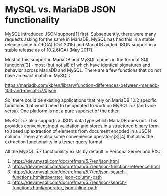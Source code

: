 # MySQL vs. MariaDB JSON functionality

MySQL introduced JSON support[1] first. Subsequently, there were many requests asking for the same in MariaDB.   MySQL has had this in a stable release since 5.7.9(GA) (Oct 2015) and MariaDB added JSON support in a stable release as of 10.2.6(GA) (May 2017).

Most of this support in MariaDB and MySQL comes in the form of SQL functions[2] - most (but not all) of which have identical signatures and behavior across MariaDB and MySQL.  There are a few functions that do not have an exact match in MySQL:

https://mariadb.com/kb/en/library/function-differences-between-mariadb-103-and-mysql-57/#json

So, there could be existing applications that rely on MariaDB 10.2 specific functions that would need to be updated to work on MySQL 5.7 (and vice versa).  One platform is not a pure superset of the other.

MySQL 5.7 also supports a JSON data type which MariaDB does not.  This provides convenient input validation and stores in a structured binary form to speed up extraction of elements from document  encoded in a JSON column.  There are also some convenience operators[3][4] that alias the extraction functionality in a terser query format.

All the MySQL 5.7 functionality exists by default in Percona Server and PXC.

1. https://dev.mysql.com/doc/refman/5.7/en/json.html
1. https://dev.mysql.com/doc/refman/5.7/en/json-function-reference.html
1. https://dev.mysql.com/doc/refman/5.7/en/json-search-functions.html#operator_json-column-path
1. https://dev.mysql.com/doc/refman/5.7/en/json-search-functions.html#operator_json-inline-path
